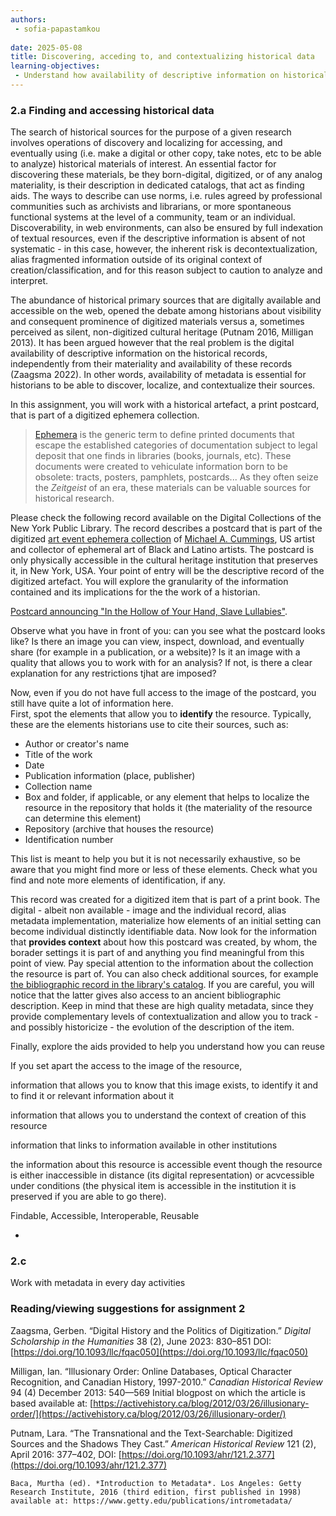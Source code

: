 ```yaml
---
authors: 
 - sofia-papastamkou
 
date: 2025-05-08
title: Discovering, acceding to, and contextualizing historical data
learning-objectives: 
 - Understand how availability of descriptive information on historical records allows discoverability and contextualization of sources 
---
```


### 2.a Finding and accessing historical data
    
The search of historical sources for the purpose of a given research involves operations of discovery and localizing for accessing, and eventually using (i.e. make a digital or other copy, take notes, etc to be able to analyze) historical materials of interest. An essential factor for discovering these materials, be they born-digital, digitized, or of any analog materiality, is their description in dedicated catalogs, that act as finding aids. The ways to describe can use norms, i.e. rules agreed by professional communities such as archivists and librarians, or more spontaneous functional systems at the level of a community, team or an individual. Discoverability, in web environments, can also be ensured by full indexation of textual resources, even if the descriptive information is absent of not systematic - in this case, however, the inherent risk is decontextualization, alias fragmented information outside of its original context of creation/classification, and for this reason subject to caution to analyze and interpret.

The abundance of historical primary sources that are digitally available and accessible on the web, opened the debate among historians about visibility and consequent prominence of digitized materials versus a, sometimes perceived as silent, non-digitized cultural heritage (Putnam 2016, Milligan 2013). It has been argued however that the real problem is the digital availability of descriptive information on the historical records, independently from their materiality and availability of these records (Zaagsma 2022). In other words, availability of metadata is essential for historians to be able to discover, localize, and contextualize their sources. 

In this assignment, you will work with a historical artefact, a print postcard, that is part of a digitized ephemera collection.
> [Ephemera](https://en.wikipedia.org/wiki/Ephemera) is the generic term to define printed documents that escape the established categories of documentation subject to legal deposit that one finds in libraries (books, journals, etc). These documents were created to vehiculate information born to be obsolete: tracts, posters, pamphlets, postcards... As they often seize the *Zeitgeist* of an era, these materials can be valuable sources for historical research. 

Please check the following record available on the Digital Collections of the New York Public Library. The record describes a postcard that is part of the digitized [art event ephemera collection](https://digitalcollections.nypl.org/collections/michael-cummings-african-american-art-event-ephemera-collection) of [Michael A. Cummings](https://en.wikipedia.org/wiki/Michael_A._Cummings), US artist and collector of ephemeral art of Black and Latino artists. The postcard is only physically accessible in the cultural heritage institution that preserves it, in New York, USA. Your point of entry will be the descriptive record of the digitized artefact. You will explore the granularity of the information contained and its implications for the the work of a historian. 

[Postcard announcing "In the Hollow of Your Hand, Slave Lullabies"](https://digitalcollections.nypl.org/items/c8f7da00-f0d8-013a-196c-0242ac110003).

Observe what you have in front of you: can you see what the postcard looks like? Is there an image you can view, inspect, download, and eventually share (for example in a publication, or a website)? Is it an image with a quality that allows you to work with for an analysis? If not, is there a clear explanation for any restrictions tjhat are imposed?   

Now, even if you do not have full access to the image of the postcard, you still have quite a lot of information here.     
First, spot the elements that allow you to **identify** the resource. Typically, these are the elements historians use to cite their sources, such as: 
- Author or creator's name
- Title of the work
- Date
- Publication information (place, publisher)
- Collection name
- Box and folder, if applicable, or any element that helps to localize the resource in the repository that holds it (the materiality of the resource can determine this element)
- Repository (archive that houses the resource)
- Identification number

This list is meant to help you but it is not necessarily exhaustive, so be aware that you might find more or less of these elements. Check what you find and note more elements of identification, if any. 

  
This record was created for a digitized item that is part of a print book. The digital - albeit non available - image and the individual record, alias metadata implementation, materialize how elements of an initial setting can become individual distinctly identifiable data. Now look for the information that **provides context** about how this postcard was created, by whom, the borader settings it is part of and anything you find meaningful from this point of view. Pay special attention to the information about the collection the resource is part of. You can also check additional sources, for example [the bibliographic record in the library's catalog](https://www.nypl.org/research/research-catalog/bib/b14968343). If you are careful, you will notice that the latter gives also access to an ancient bibliographic description. Keep in mind that these are high quality metadata, since they provide complementary levels of contextualization and allow you to track - and possibly historicize - the evolution of the description of the item. <!-- The bibliographic record of the postcard shows there was a selection to individualize this resource to make it findable, but the description actually is this if the book; the record of the collection, that is accessible from the identifier provided in the record of the digitized postcard,  -->

Finally, explore the aids provided to help you understand how you can reuse  
    


If you set apart the access to the image of the resource, 

information that allows you to know that this image exists, to identify it and to find it or relevant information about it

information that allows you to understand the context of creation of this resource

information that links to information available in other institutions 


the information about this resource is accessible event though the resource is either inaccessible in distance (its digital representation) or acvcessible under conditions (the physical item is accessible in the institution it is preserved if you are able to go there).  


Findable, Accessible, Interoperable, Reusable


- 
 
### 2.c
Work with metadata in every day activities

<!--Generating metadata to enable source criticism - important aspect of Impresso project - see with Marten of possible to integrate an example here?-->

### Reading/viewing suggestions for assignment 2 

Zaagsma, Gerben. “Digital History and the Politics of Digitization.” *Digital Scholarship in the Humanities* 38 (2), June 2023: 830–851 DOI: [https://doi.org/10.1093/llc/fqac050](https://doi.org/10.1093/llc/fqac050)

Milligan, Ian. “Illusionary Order: Online Databases, Optical Character
Recognition, and Canadian History, 1997-2010.” *Canadian Historical Review* 94 (4) December 2013: 540—569 Initial blogpost on which the article is based available at: [https://activehistory.ca/blog/2012/03/26/illusionary-order/](https://activehistory.ca/blog/2012/03/26/illusionary-order/)  

Putnam, Lara. “The Transnational and the Text-Searchable: Digitized Sources and the Shadows They Cast.” *American Historical Review* 121 (2), April 2016: 377–402, DOI: [https://doi.org/10.1093/ahr/121.2.377](https://doi.org/10.1093/ahr/121.2.377)


    
    Baca, Murtha (ed). *Introduction to Metadata*. Los Angeles: Getty Research Institute, 2016 (third edition, first published in 1998) available at: https://www.getty.edu/publications/intrometadata/ 
